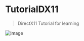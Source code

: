 # TutorialDX11
>DirectX11 Tutorial for learning

![image](https://user-images.githubusercontent.com/78184238/186273791-ec7a2e98-e9c7-40dc-95f6-05d032ce8121.png)
